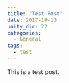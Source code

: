```yaml
---
title: "Test Post"
date: 2017-10-13
unity_dir: 22
categories:
  - General
tags:
  - test
---
```


This is a test post.
